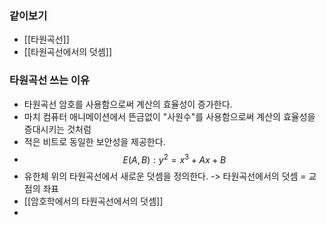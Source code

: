 ### 같이보기
- [[타원곡선]]
- [[타원곡선에서의 덧셈]]

### 타원곡선 쓰는 이유
- 타원곡선 암호를 사용함으로써 계산의 효율성이 증가한다.
- 마치 컴퓨터 애니메이션에서 뜬금없이 "사원수"를 사용함으로써 계산의 효율성을 증대시키는 것처럼
- 적은 비트로 동일한 보안성을 제공한다.
- $$E(A, B) : y^2 = x^3 + Ax + B$$
- 유한체 위의 타원곡선에서 새로운 덧셈을 정의한다.
  -> 타원곡선에서의 덧셈 = 교점의 좌표
- [[암호학에서의 타원곡선에서의 덧셈]]
- 